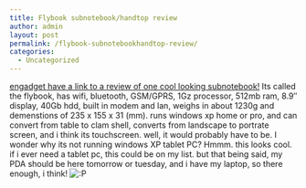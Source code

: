 ```yaml
---
title: Flybook subnotebook/handtop review
author: admin
layout: post
permalink: /flybook-subnotebookhandtop-review/
categories:
  - Uncategorized
---
```

[engadget have a link to a review of one cool looking subnotebook!][1] Its called the flybook, has wifi, bluetooth, GSM/GPRS, 1Gz processor, 512mb ram, 8.9&#8243; display, 40Gb hdd, built in modem and lan, weighs in about 1230g and demenstions of 235 x 155 x 31 (mm). runs windows xp home or pro, and can convert from table to clam shell, converts from landscape to portrate screen, and i think its touchscreen. well, it would probably have to be. I wonder why its not running windows XP tablet PC? Hmmm. this looks cool. if i ever need a tablet pc, this could be on my list. but that being said, my PDA should be here tomorrow or tuesday, and i have my laptop, so there enough, i think! <img src="http://blog.lotas-smartman.net/wp-includes/images/smilies/icon_razz.gif" alt=":P" class="wp-smiley" />

 [1]: http://www.engadget.com/entry/3353694260414561/
